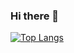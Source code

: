 ### Hi there 👋

<!--
**amolchourasia27/amolchourasia27** is a ✨ _special_ ✨ repository because its `README.md` (this file) appears on your GitHub profile.

Here are some ideas to get you started:
-->
[![Top Langs](https://github-readme-stats.vercel.app/api/top-langs/?username=anuraghazra&layout=compact)](https://github.com/amolchourasia27/github-readme-stats)



